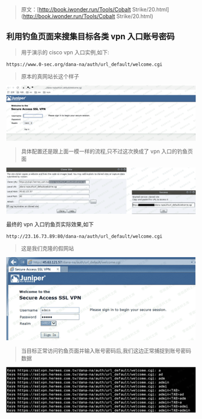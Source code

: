 > 原文：[http://book.iwonder.run/Tools/Cobalt Strike/20.html](http://book.iwonder.run/Tools/Cobalt Strike/20.html)

## 利用钓鱼页面来搜集目标各类 vpn 入口账号密码

> 用于演示的 cisco vpn 入口实例,如下:

```
https://www.0-sec.org/dana-na/auth/url_default/welcome.cgi 
```

> 原本的真网站长这个样子

![image](img/08c183370755a6571d080a98aa22f095.png)

> 具体配置还是跟上面一模一样的流程,只不过这次换成了 vpn 入口的钓鱼页面

![image](img/c565d7fd90fddae747bda72a3e57e316.png)

最终的 vpn 入口钓鱼页实际效果,如下

```
http://23.16.73.89:80/dana-na/auth/url_default/welcome.cgi 
```

> 这是我们克隆的假网站

![image](img/da78847fa5a1178c88bd0ce22ff48308.png)

> 当目标正常访问钓鱼页面并输入账号密码后,我们这边正常捕捉到账号密码数据

![image](img/f35c3ff3d3fc041f5a7d5611818cdcd1.png)

